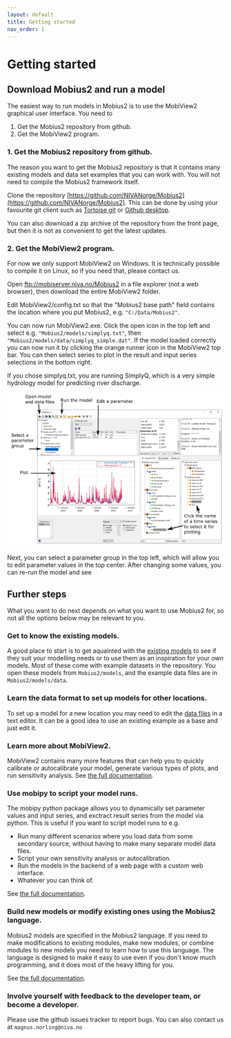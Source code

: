 ```yaml
---
layout: default
title: Getting started
nav_order: 1
---
```



# Getting started

## Download Mobius2 and run a model

The easiest way to run models in Mobius2 is to use the MobiView2 graphical user interface. You need to
1. Get the Mobius2 repository from github.
2. Get the MobiView2 program.
	
### 1. Get the Mobius2 repository from github.

The reason you want to get the Mobius2 repository is that it contains many existing models and data set examples that you can work with. You will not need to compile the Mobius2 framework itself.

Clone the repository [https://github.com/NIVANorge/Mobius2](https://github.com/NIVANorge/Mobius2). This can be done by using your favourite git client such as [Tortoise git](https://tortoisegit.org/) or [Github desktop](https://desktop.github.com/).

You can also download a zip archive of the repository from the front page, but then it is not as convenient to get the latest updates.

### 2. Get the MobiView2 program.

For now we only support MobiView2 on Windows. It is technically possible to compile it on Linux, so if you need that, please contact us.

Open ftp://mobiserver.niva.no/Mobius2 in a file explorer (not a web browser), then download the entire MobiView2 folder.

Edit MobiView2/config.txt so that the "Mobius2 base path" field contains the location where you put Mobius2, e.g. `"C:/Data/Mobius2"`.

You can now run MobiView2.exe. Click the open icon in the top left and select e.g. `"Mobius2/models/simplyq.txt"`, then `"Mobius2/models/data/simplyq_simple.dat"`. If the model loaded correctly you can now run it by clicking the orange runner icon in the MobiView2 top bar. You can then select series to plot in the result and input series selections in the bottom right.

If you chose simplyq.txt, you are running SimplyQ, which is a very simple hydrology model for predicting river discharge.

![MobiView2](../img/mobiview_gettingstarted.png)

Next, you can select a parameter group in the top left, which will allow you to edit parameter values in the top center. After changing some values, you can re-run the model and see 

## Further steps

What you want to do next depends on what you want to use Mobius2 for, so not all the options below may be relevant to you.

### Get to know the existing models.

A good place to start is to get aquainted with the [existing models](../existingmodels/existingmodels.html) to see if they suit your modelling needs or to use them as an inspiration for your own models. Most of these come with example datasets in the repository. You open these models from `Mobius2/models`, and the example data files are in `Mobius2/models/data`.

### Learn the data format to set up models for other locations.

To set up a model for a new location you may need to edit the [data files](../datafiledocs/datafiles.html) in a text editor. It can be a good idea to use an existing example as a base and just edit it.

### Learn more about MobiView2.

MobiView2 contains many more features that can help you to quickly calibrate or autocalibrate your model, generate various types of plots, and run sensitivity analysis.
See [the full documentation](../mobiviewdocs/mobiview.html).

### Use mobipy to script your model runs.

The mobipy python package allows you to dynamically set parameter values and input series, and exctract result series from the model via python. This is useful if you want to script model runs to e.g.
- Run many different scenarios where you load data from some secondary source, without having to make many separate model data files.
- Script your own sensitivity analysis or autocalibration.
- Run the models in the backend of a web page with a custom web interface.
- Whatever you can think of.

See [the full documentation](../mobipydocs/mobipy.html).

### Build new models or modify existing ones using the Mobius2 language.

Mobius2 models are specified in the Mobius2 language. If you need to make modifications to existing modules, make new modules, or combine modules to new models you need to learn how to use this language. The language is designed to make it easy to use even if you don't know much programming, and it does most of the heavy lifting for you.

See [the full documentation](../mobius2docs/language.html).

### Involve yourself with feedback to the developer team, or become a developer.

Please use the github issues tracker to report bugs. You can also contact us at `magnus.norling@niva.no`